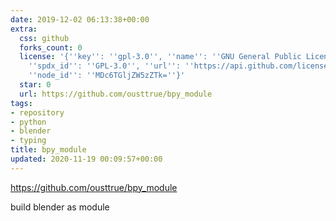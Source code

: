 ```yaml
---
date: 2019-12-02 06:13:38+00:00
extra:
  css: github
  forks_count: 0
  license: '{''key'': ''gpl-3.0'', ''name'': ''GNU General Public License v3.0'',
    ''spdx_id'': ''GPL-3.0'', ''url'': ''https://api.github.com/licenses/gpl-3.0'',
    ''node_id'': ''MDc6TGljZW5zZTk=''}'
  star: 0
  url: https://github.com/ousttrue/bpy_module
tags:
- repository
- python
- blender
- typing
title: bpy_module
updated: 2020-11-19 00:09:57+00:00
---
```


<https://github.com/ousttrue/bpy_module>

build blender as module
